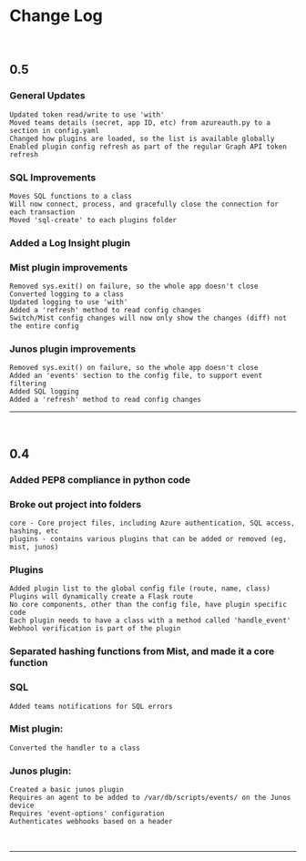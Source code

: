 # Change Log

&nbsp;<br>
## 0.5
### General Updates
    Updated token read/write to use 'with'
    Moved teams details (secret, app ID, etc) from azureauth.py to a section in config.yaml
    Changed how plugins are loaded, so the list is available globally
    Enabled plugin config refresh as part of the regular Graph API token refresh
  
### SQL Improvements
    Moves SQL functions to a class
    Will now connect, process, and gracefully close the connection for each transaction
    Moved 'sql-create' to each plugins folder
  
### Added a Log Insight plugin
  
### Mist plugin improvements
    Removed sys.exit() on failure, so the whole app doesn't close
    Converted logging to a class
    Updated logging to use 'with'
    Added a 'refresh' method to read config changes
    Switch/Mist config changes will now only show the changes (diff) not the entire config
  
### Junos plugin improvements
    Removed sys.exit() on failure, so the whole app doesn't close
    Added an 'events' section to the config file, to support event filtering
    Added SQL logging
    Added a 'refresh' method to read config changes

- - - -
&nbsp;<br>
## 0.4
### Added PEP8 compliance in python code   

### Broke out project into folders   
    core - Core project files, including Azure authentication, SQL access, hashing, etc   
    plugins - contains various plugins that can be added or removed (eg, mist, junos)   
  
### Plugins   
    Added plugin list to the global config file (route, name, class)   
    Plugins will dynamically create a Flask route   
    No core components, other than the config file, have plugin specific code   
    Each plugin needs to have a class with a method called 'handle_event'   
    Webhool verification is part of the plugin   
    
### Separated hashing functions from Mist, and made it a core function   
  
### SQL   
    Added teams notifications for SQL errors
  
### Mist plugin:   
    Converted the handler to a class   
    
### Junos plugin:   
    Created a basic junos plugin   
    Requires an agent to be added to /var/db/scripts/events/ on the Junos device   
    Requires 'event-options' configuration   
    Authenticates webhooks based on a header   

&nbsp;<br>
- - - -
